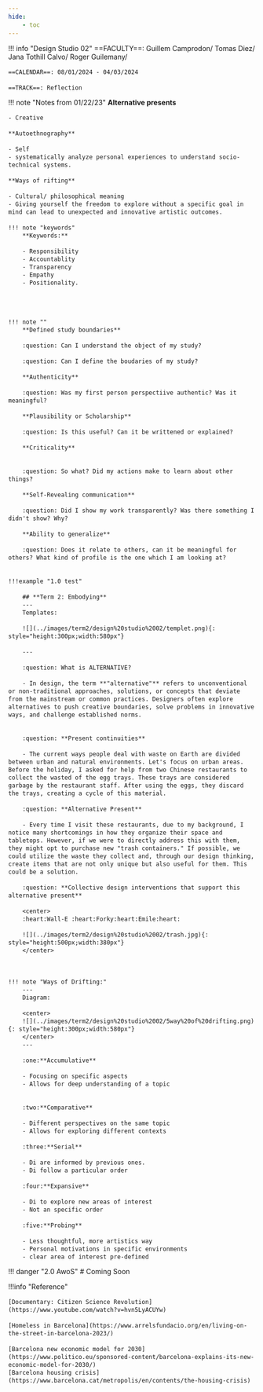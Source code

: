 ```yaml
---
hide:
    - toc
---
```


!!! info "Design Studio 02"
    ==FACULTY==: Guillem Camprodon/ Tomas Diez/ Jana Tothill Calvo/ Roger Guilemany/
    
    ==CALENDAR==: 08/01/2024 - 04/03/2024

    ==TRACK==: Reflection

!!! note "Notes from 01/22/23"
    **Alternative presents**

    - Creative

    **Autoethnography** 

    - Self
    - systematically analyze personal experiences to understand socio-technical systems.

    **Ways of rifting**

    - Cultural/ philosophical meaning
    - Giving yourself the freedom to explore without a specific goal in mind can lead to unexpected and innovative artistic outcomes.

    !!! note "keywords"
        **Keywords:**

        - Responsibility 
        - Accountablity
        - Transparency
        - Empathy
        - Positionality. 




    !!! note ""
        **Defined study boundaries**

        :question: Can I understand the object of my study?

        :question: Can I define the boudaries of my study?

        **Authenticity**

        :question: Was my first person perspectiive authentic? Was it meaningful?

        **Plausibility or Scholarship**

        :question: Is this useful? Can it be writtened or explained?

        **Criticality**


        :question: So what? Did my actions make to learn about other things?

        **Self-Revealing communication**

        :question: Did I show my work transparently? Was there something I didn't show? Why?

        **Ability to generalize**
        
        :question: Does it relate to others, can it be meaningful for others? What kind of profile is the one which I am looking at?


    !!!example "1.0 test"

        ## **Term 2: Embodying**
        ---
        Templates:

        ![](../images/term2/design%20studio%2002/templet.png){: style="height:300px;width:580px"}

        ---

        :question: What is ALTERNATIVE?
        
        - In design, the term **"alternative"** refers to unconventional or non-traditional approaches, solutions, or concepts that deviate from the mainstream or common practices. Designers often explore alternatives to push creative boundaries, solve problems in innovative ways, and challenge established norms. 


        :question: **Present continuities**

        - The current ways people deal with waste on Earth are divided between urban and natural environments. Let's focus on urban areas. Before the holiday, I asked for help from two Chinese restaurants to collect the wasted of the egg trays. These trays are considered garbage by the restaurant staff. After using the eggs, they discard the trays, creating a cycle of this material.

        :question: **Alternative Present**

        - Every time I visit these restaurants, due to my background, I notice many shortcomings in how they organize their space and tabletops. However, if we were to directly address this with them, they might opt to purchase new "trash containers." If possible, we could utilize the waste they collect and, through our design thinking, create items that are not only unique but also useful for them. This could be a solution.

        :question: **Collective design interventions that support this alternative present**

        <center>
        :heart:Wall-E :heart:Forky:heart:Emile:heart:

        ![](../images/term2/design%20studio%2002/trash.jpg){: style="height:500px;width:380px"}
        </center>



    !!! note "Ways of Drifting:"
        ---
        Diagram:

        <center>
        ![](../images/term2/design%20studio%2002/5way%20of%20drifting.png){: style="height:300px;width:580px"}
        </center>
        ---

        :one:**Accumulative**

        - Focusing on specific aspects
        - Allows for deep understanding of a topic


        :two:**Comparative**

        - Different perspectives on the same topic 
        - Allows for exploring different contexts

        :three:**Serial**

        - Di are informed by previous ones.
        - Di follow a particular order

        :four:**Expansive**

        - Di to explore new areas of interest
        - Not an specific order

        :five:**Probing**

        - Less thoughtful, more artistics way
        - Personal motivations in specific environments
        - clear area of interest pre-defined


!!! danger "2.0 AwoS"
    # Coming Soon

!!!info "Reference"

    [Documentary: Citizen Science Revolution](https://www.youtube.com/watch?v=hvn5LyACUYw)

    [Homeless in Barcelona](https://www.arrelsfundacio.org/en/living-on-the-street-in-barcelona-2023/)

    [Barcelona new economic model for 2030](https://www.politico.eu/sponsored-content/barcelona-explains-its-new-economic-model-for-2030/)
    [Barcelona housing crisis](https://www.barcelona.cat/metropolis/en/contents/the-housing-crisis)
